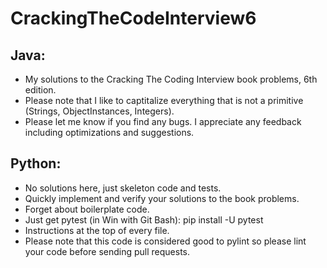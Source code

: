# CrackingTheCodeInterview6

## Java: ##
* My solutions to the Cracking The Coding Interview book problems, 6th edition. 
* Please note that I like to captitalize everything that is not a primitive (Strings, ObjectInstances, Integers). 
* Please let me know if you find any bugs. I appreciate any feedback including optimizations and suggestions. 

## Python: ##
* No solutions here, just skeleton code and tests. 
* Quickly implement and verify your solutions to the book problems. 
* Forget about boilerplate code.  
* Just get pytest (in Win with Git Bash): pip install -U pytest 
* Instructions at the top of every file. 
* Please note that this code is considered good to pylint so please lint your code before sending pull requests. 
